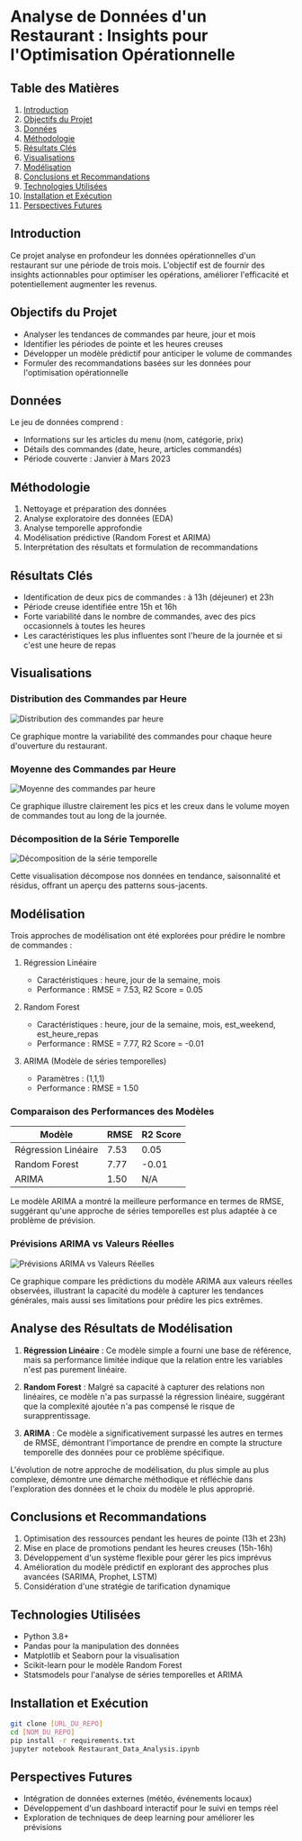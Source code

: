 # Analyse de Données d'un Restaurant : Insights pour l'Optimisation Opérationnelle

## Table des Matières
1. [Introduction](#introduction)
2. [Objectifs du Projet](#objectifs-du-projet)
3. [Données](#données)
4. [Méthodologie](#méthodologie)
5. [Résultats Clés](#résultats-clés)
6. [Visualisations](#visualisations)
7. [Modélisation](#modélisation)
8. [Conclusions et Recommandations](#conclusions-et-recommandations)
9. [Technologies Utilisées](#technologies-utilisées)
10. [Installation et Exécution](#installation-et-exécution)
11. [Perspectives Futures](#perspectives-futures)

## Introduction
Ce projet analyse en profondeur les données opérationnelles d'un restaurant sur une période de trois mois. L'objectif est de fournir des insights actionnables pour optimiser les opérations, améliorer l'efficacité et potentiellement augmenter les revenus.

## Objectifs du Projet
- Analyser les tendances de commandes par heure, jour et mois
- Identifier les périodes de pointe et les heures creuses
- Développer un modèle prédictif pour anticiper le volume de commandes
- Formuler des recommandations basées sur les données pour l'optimisation opérationnelle

## Données
Le jeu de données comprend :
- Informations sur les articles du menu (nom, catégorie, prix)
- Détails des commandes (date, heure, articles commandés)
- Période couverte : Janvier à Mars 2023

## Méthodologie
1. Nettoyage et préparation des données
2. Analyse exploratoire des données (EDA)
3. Analyse temporelle approfondie
4. Modélisation prédictive (Random Forest et ARIMA)
5. Interprétation des résultats et formulation de recommandations

## Résultats Clés
- Identification de deux pics de commandes : à 13h (déjeuner) et 23h
- Période creuse identifiée entre 15h et 16h
- Forte variabilité dans le nombre de commandes, avec des pics occasionnels à toutes les heures
- Les caractéristiques les plus influentes sont l'heure de la journée et si c'est une heure de repas

## Visualisations

### Distribution des Commandes par Heure
![Distribution des commandes par heure](imgs/distribution_commandes_par_heure.png)

Ce graphique montre la variabilité des commandes pour chaque heure d'ouverture du restaurant.

### Moyenne des Commandes par Heure
![Moyenne des commandes par heure](imgs/moyenne_de_commande_par_heure.png)

Ce graphique illustre clairement les pics et les creux dans le volume moyen de commandes tout au long de la journée.

### Décomposition de la Série Temporelle
![Décomposition de la série temporelle](imgs/decompos_serie_temp.png)

Cette visualisation décompose nos données en tendance, saisonnalité et résidus, offrant un aperçu des patterns sous-jacents.

## Modélisation

Trois approches de modélisation ont été explorées pour prédire le nombre de commandes :

1. Régression Linéaire
   - Caractéristiques : heure, jour de la semaine, mois
   - Performance : RMSE = 7.53, R2 Score = 0.05

2. Random Forest
   - Caractéristiques : heure, jour de la semaine, mois, est_weekend, est_heure_repas
   - Performance : RMSE = 7.77, R2 Score = -0.01

3. ARIMA (Modèle de séries temporelles)
   - Paramètres : (1,1,1)
   - Performance : RMSE = 1.50

### Comparaison des Performances des Modèles

| Modèle            | RMSE | R2 Score |
|-------------------|------|----------|
| Régression Linéaire | 7.53 | 0.05     |
| Random Forest     | 7.77 | -0.01    |
| ARIMA             | 1.50 | N/A      |

Le modèle ARIMA a montré la meilleure performance en termes de RMSE, suggérant qu'une approche de séries temporelles est plus adaptée à ce problème de prévision.

### Prévisions ARIMA vs Valeurs Réelles
![Prévisions ARIMA vs Valeurs Réelles](imgs/prev_ARIMA_vs_reelles.png)

Ce graphique compare les prédictions du modèle ARIMA aux valeurs réelles observées, illustrant la capacité du modèle à capturer les tendances générales, mais aussi ses limitations pour prédire les pics extrêmes.

## Analyse des Résultats de Modélisation

1. **Régression Linéaire** : Ce modèle simple a fourni une base de référence, mais sa performance limitée indique que la relation entre les variables n'est pas purement linéaire.

2. **Random Forest** : Malgré sa capacité à capturer des relations non linéaires, ce modèle n'a pas surpassé la régression linéaire, suggérant que la complexité ajoutée n'a pas compensé le risque de surapprentissage.

3. **ARIMA** : Ce modèle a significativement surpassé les autres en termes de RMSE, démontrant l'importance de prendre en compte la structure temporelle des données pour ce problème spécifique.

L'évolution de notre approche de modélisation, du plus simple au plus complexe, démontre une démarche méthodique et réfléchie dans l'exploration des données et le choix du modèle le plus approprié.

## Conclusions et Recommandations
1. Optimisation des ressources pendant les heures de pointe (13h et 23h)
2. Mise en place de promotions pendant les heures creuses (15h-16h)
3. Développement d'un système flexible pour gérer les pics imprévus
4. Amélioration du modèle prédictif en explorant des approches plus avancées (SARIMA, Prophet, LSTM)
5. Considération d'une stratégie de tarification dynamique

## Technologies Utilisées
- Python 3.8+
- Pandas pour la manipulation des données
- Matplotlib et Seaborn pour la visualisation
- Scikit-learn pour le modèle Random Forest
- Statsmodels pour l'analyse de séries temporelles et ARIMA

## Installation et Exécution
```bash
git clone [URL_DU_REPO]
cd [NOM_DU_REPO]
pip install -r requirements.txt
jupyter notebook Restaurant_Data_Analysis.ipynb
```

## Perspectives Futures
- Intégration de données externes (météo, événements locaux)
- Développement d'un dashboard interactif pour le suivi en temps réel
- Exploration de techniques de deep learning pour améliorer les prévisions